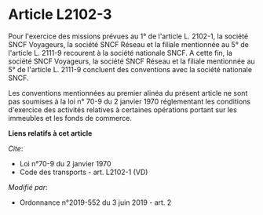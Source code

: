 # Article L2102-3

Pour l'exercice des missions prévues au 1° de l'article L. 2102-1, la société SNCF Voyageurs, la société SNCF Réseau et la
filiale mentionnée au 5° de l'article L. 2111-9 recourent à la société nationale SNCF. A cette fin, la société SNCF
Voyageurs, la société SNCF Réseau et la filiale mentionnée au 5° de l'article L. 2111-9 concluent des conventions avec la
société nationale SNCF.

Les conventions mentionnées au premier alinéa du présent article ne sont pas soumises à la loi n° 70-9 du 2 janvier 1970
réglementant les conditions d'exercice des activités relatives à certaines opérations portant sur les immeubles et les fonds
de commerce.

**Liens relatifs à cet article**

_Cite_:

  - Loi n°70-9 du 2 janvier 1970
  - Code des transports - art. L2102-1 (VD)

_Modifié par_:

  - Ordonnance n°2019-552 du 3 juin 2019 - art. 2
